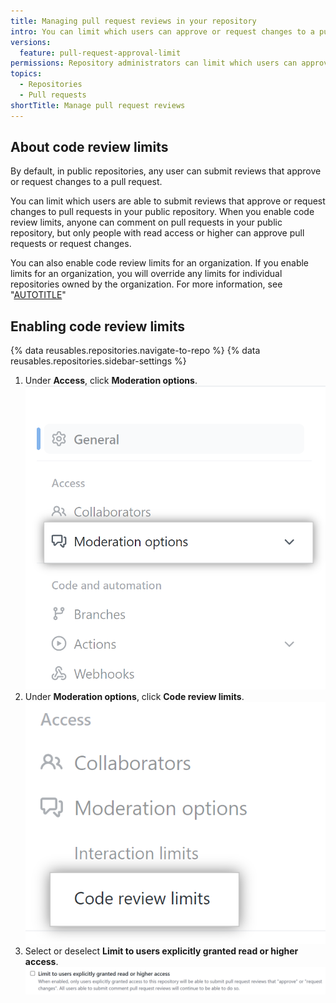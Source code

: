 ```yaml
---
title: Managing pull request reviews in your repository
intro: You can limit which users can approve or request changes to a pull requests in a public repository.
versions:
  feature: pull-request-approval-limit
permissions: Repository administrators can limit which users can approve or request changes to a pull request in a public repository.
topics:
  - Repositories
  - Pull requests
shortTitle: Manage pull request reviews
---
```


## About code review limits

By default, in public repositories, any user can submit reviews that approve or request changes to a pull request.

You can limit which users are able to submit reviews that approve or request changes to pull requests in your public repository. When you enable code review limits, anyone can comment on pull requests in your public repository, but only people with read access or higher can approve pull requests or request changes.

You can also enable code review limits for an organization. If you enable limits for an organization, you will override any limits for individual repositories owned by the organization. For more information, see "[AUTOTITLE](/organizations/managing-organization-settings/managing-pull-request-reviews-in-your-organization)"

## Enabling code review limits

{% data reusables.repositories.navigate-to-repo %}
{% data reusables.repositories.sidebar-settings %}
1. Under **Access**, click **Moderation options**.
![Moderation options repository settings](/assets/images/help/repository/access-settings-repositories.png)
1. Under **Moderation options**, click **Code review limits**.
![Code review limits repositories](/assets/images/help/repository/code-review-limits-repositories.png)
1. Select or deselect **Limit to users explicitly granted read or higher access**.
![Limit review in repository](/assets/images/help/repository/limit-reviews-in-repository.png)
